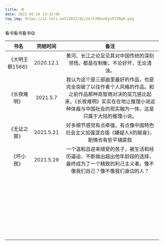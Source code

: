 ```yaml
---
title: 书
date: 2022-02-24 13:32:06
top_img: https://s2.loli.net/2022/02/24/k3RbxoEysPzTBpH.png
---
```


看书看书看书😋

|       书名       | 完结时间  |                             备注                             |
| :--------------: | :-------: | :----------------------------------------------------------: |
| 《大明王朝1566》 | 2020.12.1 | 黄河、长江之论足见其对中国传统的深刻领悟。都是在制衡，不论好坏，无论清浊。 |
|   《长夜难明》   | 2021.5.7  | 我认为这个是三部曲里最好的作品，也是完全突破了以往作者个人风格的作品。和之前作品那种高智商对决的突兀感比起来，《长夜难明》实实在在地让推理小说这种体裁与中国社会的现实融为一体，这是只属于大陆的推理小说。 |
|   《无证之罪》   | 2021.5.21 | 好多细节感觉有点牵强，有点像中国特色社会主义加强混合版《嫌疑人X的献身》，剧情也有些平铺直叙 |
|    《坏小孩》    | 2021.5.29 | 一个温和且逆来顺受的孩子，被生活和经历逼迫，不断做出超出他年龄段的选择，最终成为了一个精致的利己主义者。像不像我们自己？像不像我们身边的人？ |
|                  |           |                                                              |
|                  |           |                                                              |
|                  |           |                                                              |
|                  |           |                                                              |
|                  |           |                                                              |
|                  |           |                                                              |
|                  |           |                                                              |
|                  |           |                                                              |
|                  |           |                                                              |
|                  |           |                                                              |
|                  |           |                                                              |
|                  |           |                                                              |
|                  |           |                                                              |
|                  |           |                                                              |
|                  |           |                                                              |
|                  |           |                                                              |
|                  |           |                                                              |
|                  |           |                                                              |
|                  |           |                                                              |
|                  |           |                                                              |
|                  |           |                                                              |
|                  |           |                                                              |
|                  |           |                                                              |
|                  |           |                                                              |
|                  |           |                                                              |
|                  |           |                                                              |
|                  |           |                                                              |
|                  |           |                                                              |
|                  |           |                                                              |
|                  |           |                                                              |
|                  |           |                                                              |
|                  |           |                                                              |
|                  |           |                                                              |
|                  |           |                                                              |
|                  |           |                                                              |

